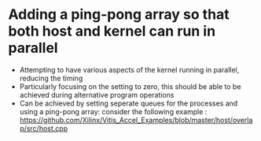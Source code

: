 # Adding a ping-pong array so that both host and kernel can run in parallel

- Attempting to have various aspects of the kernel running in parallel, reducing the timing
- Particularly focusing on the setting to zero, this should be able to be achieved during alternative program operations
- Can be achieved by setting seperate queues for the processes and using a ping-pong array: consider the following example : https://github.com/Xilinx/Vitis_Accel_Examples/blob/master/host/overlap/src/host.cpp